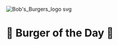![Bob's_Burgers_logo svg](https://user-images.githubusercontent.com/106957849/212765467-e63b18a8-648e-4a39-862e-df3dc93c6176.png)

# 🍔 Burger of the Day 🍔
